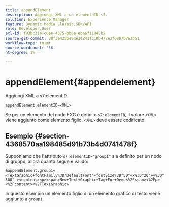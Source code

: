 ```yaml
---
title: appendElement
description: Aggiungi XML a un elementoID s7.
solution: Experience Manager
feature: Dynamic Media Classic,SDK/API
role: Developer,User
exl-id: f93bc31e-c0ae-4375-bb6a-eba6f11945b2
source-git-commit: 38f3e425be0ce3e241fc18b477e3f68b7b763b51
workflow-type: tm+mt
source-wordcount: '56'
ht-degree: 1%

---
```


# appendElement{#appendelement}

Aggiungi XML a s7:elementID.

`appendElement.elementID=<XML>`

Se per un elemento del nodo FXG è definito `s7:elementID`, il valore `<XML>` viene aggiunto come elemento figlio. `<XML>` deve essere codificato.

## Esempio {#section-4368570aa198485d91b73b4d0741478f}

Supponiamo che l&#39;attributo `s7:elementID="group1"` sia definito per un nodo di gruppo, allora quanto segue è valido:

`&appendElement.group1=<TextGraphic+fontFamily%3D"DefaultFont"+fontSize%3D"50"+x%3D"20"+y%3D"500" ><content><p><span>New+Text+Graphic+Tag+For+Demo<%2Fspan><%2Fp><%2Fcontent><%2FTextGraphic>`

In questo esempio un elemento figlio di un elemento grafico di testo viene aggiunto a `group1`.
